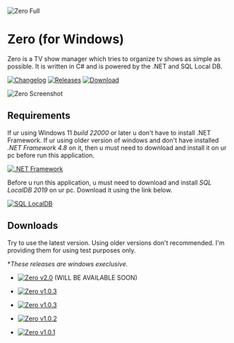 ![Zero Full](https://user-images.githubusercontent.com/46932317/232661977-460d96b8-b237-4f8a-aae1-275ac6bea470.png)
# Zero (for Windows)

Zero is a TV show manager which tries to organize tv shows as simple as possible. It is written in C# and is powered by the .NET and SQL Local DB.

[![Changelog](https://img.shields.io/badge/changelog-latest-red)](https://github.com/Pahasara/Zero/releases/latest)
[![Releases](https://img.shields.io/badge/releases-all-informational)](https://github.com/Pahasara/Zero#downloads)
[![Download](https://img.shields.io/badge/download-v2.0.0-brightgreen)](https://github.com/Pahasara/Zero/releases/download/Zero_v2.0.0/bin.zip)

![Zero Screenshot](https://user-images.githubusercontent.com/46932317/232661383-77577196-290f-4407-bfe9-6064755ea561.png)

## Requirements ##

If ur using Windows 11 *build 22000* or later u don't have to install .NET Framework. If ur using older version of windows and don't have installed *.NET Framework 4.8* on it, then u must need to download and install it on ur pc before run this application. 

[![.NET Framework](https://img.shields.io/badge/.NET%20Framework-v4.8-blue)](https://dotnet.microsoft.com/en-us/download/dotnet-framework/thank-you/net48-offline-installer)

Before u run this application, u must need to download and install *SQL LocalDB 2019* on ur pc. Download it using the link below.

[![SQL LocalDB](https://img.shields.io/badge/SQL%20Local%20DB-2019-orange)](https://download.microsoft.com/download/7/c/1/7c14e92e-bdcb-4f89-b7cf-93543e7112d1/SqlLocalDB.msi)

## Downloads ##

Try to use the latest version. Using older versions don't recommended. I'm providing them for using test purposes only. 

**These releases are windows execlusive.*

* [![Zero v2.0](https://img.shields.io/badge/zero-v2.0.0-success)](https://github.com/Pahasara/Zero/releases/download/Zero_v2.0.0/bin.zip) (WILL BE AVAILABLE SOON)

* [![Zero v1.0.3](https://img.shields.io/badge/zero-v1.0.4-red)](https://github.com/Pahasara/Zero/releases/download/Zero_v1.0.4/bin.zip)
* [![Zero v1.0.3](https://img.shields.io/badge/zero-v1.0.3-red)](https://github.com/Pahasara/Zero/releases/download/Zero_v1.0.3/bin.zip)
* [![Zero v1.0.2](https://img.shields.io/badge/zero-v1.0.3-red)](https://github.com/Pahasara/Zero/releases/download/Zero_v1.0.2/bin.zip)
* [![Zero v1.0.1](https://img.shields.io/badge/zero-v1.0.1-red)](https://github.com/Pahasara/Zero/releases/download/Zero_v1.0.1/bin.zip)
